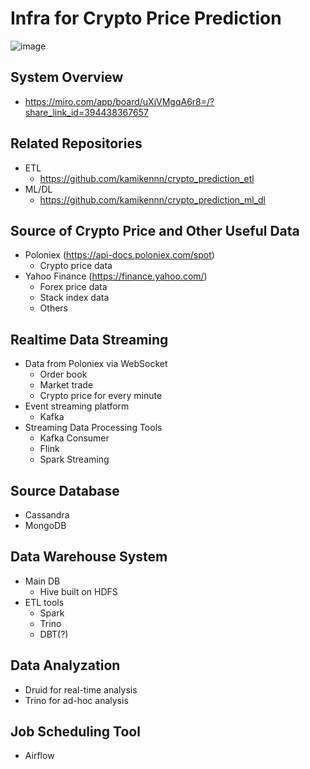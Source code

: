# Infra for Crypto Price Prediction
![image](https://github.com/kamikennn/crypto-prediction-devops/assets/45506894/01582408-1179-4f7a-b975-213ee8e7a474)
## System Overview
- https://miro.com/app/board/uXjVMgqA6r8=/?share_link_id=394438367657
## Related Repositories
- ETL
  - https://github.com/kamikennn/crypto_prediction_etl
- ML/DL
  - https://github.com/kamikennn/crypto_prediction_ml_dl
## Source of Crypto Price and Other Useful Data
- Poloniex (https://api-docs.poloniex.com/spot)
  - Crypto price data
- Yahoo Finance (https://finance.yahoo.com/)
  - Forex price data
  - Stack index data
  - Others
## Realtime Data Streaming
- Data from Poloniex via WebSocket
  - Order book
  - Market trade
  - Crypto price for every minute
- Event streaming platform
  - Kafka
- Streaming Data Processing Tools
  - Kafka Consumer
  - Flink
  - Spark Streaming
## Source Database
- Cassandra
- MongoDB
## Data Warehouse System
- Main DB
  - Hive built on HDFS
- ETL tools
  - Spark
  - Trino
  - DBT(?)
## Data Analyzation
- Druid for real-time analysis
- Trino for ad-hoc analysis
## Job Scheduling Tool
- Airflow
